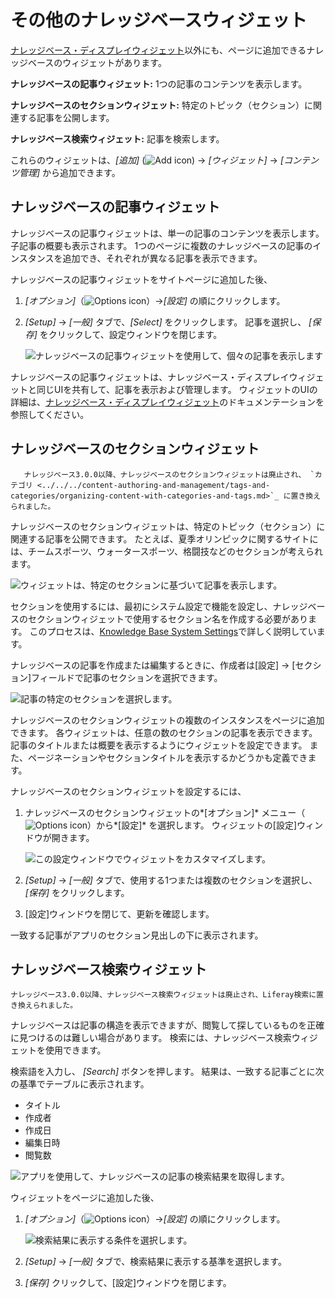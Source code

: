 # その他のナレッジベースウィジェット

[ナレッジベース・ディスプレイウィジェット](knowledge-base-display-widget.md)以外にも、ページに追加できるナレッジベースのウィジェットがあります。

**ナレッジベースの記事ウィジェット:** 1つの記事のコンテンツを表示します。

**ナレッジベースのセクションウィジェット:** 特定のトピック（セクション）に関連する記事を公開します。

**ナレッジベース検索ウィジェット:** 記事を検索します。

これらのウィジェットは、*[追加]* (![Add icon](../../images/icon-add.png)) → *[ウィジェット]* → *[コンテンツ管理]* から追加できます。

## ナレッジベースの記事ウィジェット

ナレッジベースの記事ウィジェットは、単一の記事のコンテンツを表示します。 子記事の概要も表示されます。 1つのページに複数のナレッジベースの記事のインスタンスを追加でき、それぞれが異なる記事を表示できます。

ナレッジベースの記事ウィジェットをサイトページに追加した後、

1.  *[オプション]*（![Options icon](../../images/icon-options.png)）→*[設定]* の順にクリックします。

2.  *[Setup]* → *[一般]* タブで、*[Select]* をクリックします。 記事を選択し、 *[保存]* をクリックして、設定ウィンドウを閉じます。

    ![ナレッジベースの記事ウィジェットを使用して、個々の記事を表示します](./other-knowledge-base-widgets/images/01.png)

ナレッジベースの記事ウィジェットは、ナレッジベース・ディスプレイウィジェットと同じUIを共有して、記事を表示および管理します。 ウィジェットのUIの詳細は、[ナレッジベース・ディスプレイウィジェット](knowledge-base-display-widget.md)のドキュメンテーションを参照してください。

## ナレッジベースのセクションウィジェット

``` note::
   ナレッジベース3.0.0以降、ナレッジベースのセクションウィジェットは廃止され、 `カテゴリ <../../../content-authoring-and-management/tags-and-categories/organizing-content-with-categories-and-tags.md>`_ に置き換えられました。
```

ナレッジベースのセクションウィジェットは、特定のトピック（セクション）に関連する記事を公開できます。 たとえば、夏季オリンピックに関するサイトには、チームスポーツ、ウォータースポーツ、格闘技などのセクションが考えられます。

![ウィジェットは、特定のセクションに基づいて記事を表示します。](./other-knowledge-base-widgets/images/02.png)

セクションを使用するには、最初にシステム設定で機能を設定し、ナレッジベースのセクションウィジェットで使用するセクション名を作成する必要があります。 このプロセスは、[Knowledge Base System Settings](knowledge-base-system-settings.md)で詳しく説明しています。

ナレッジベースの記事を作成または編集するときに、作成者は[設定] → [セクション]フィールドで記事のセクションを選択できます。

![記事の特定のセクションを選択します。](./other-knowledge-base-widgets/images/03.png)

ナレッジベースのセクションウィジェットの複数のインスタンスをページに追加できます。 各ウィジェットは、任意の数のセクションの記事を表示できます。 記事のタイトルまたは概要を表示するようにウィジェットを設定できます。 また、ページネーションやセクションタイトルを表示するかどうかも定義できます。

ナレッジベースのセクションウィジェットを設定するには、

1.  ナレッジベースのセクションウィジェットの*[オプション]* メニュー（![Options icon](../../images/icon-options.png)）から*[設定]* を選択します。 ウィジェットの[設定]ウィンドウが開きます。

    ![この設定ウィンドウでウィジェットをカスタマイズします。](./other-knowledge-base-widgets/images/04.png)

2.  *[Setup]* → *[一般]* タブで、使用する1つまたは複数のセクションを選択し、*[保存]* をクリックします。

3.  [設定]ウィンドウを閉じて、更新を確認します。

一致する記事がアプリのセクション見出しの下に表示されます。

## ナレッジベース検索ウィジェット

``` Note::
ナレッジベース3.0.0以降、ナレッジベース検索ウィジェットは廃止され、Liferay検索に置き換えられました。
```

ナレッジベースは記事の構造を表示できますが、閲覧して探しているものを正確に見つけるのは難しい場合があります。 検索には、ナレッジベース検索ウィジェットを使用できます。

検索語を入力し、 *[Search]* ボタンを押します。 結果は、一致する記事ごとに次の基準でテーブルに表示されます。

  - タイトル
  - 作成者
  - 作成日
  - 編集日時
  - 閲覧数

![アプリを使用して、ナレッジベースの記事の検索結果を取得します。](./other-knowledge-base-widgets/images/05.png)

ウィジェットをページに追加した後、

1.  *[オプション]*（![Options icon](../../images/icon-options.png)）→*[設定]* の順にクリックします。

    ![検索結果に表示する条件を選択します。](./other-knowledge-base-widgets/images/06.png)

2.  *[Setup]* → *[一般]* タブで、検索結果に表示する基準を選択します。

3.  *[保存]* クリックして、[設定]ウィンドウを閉じます。
